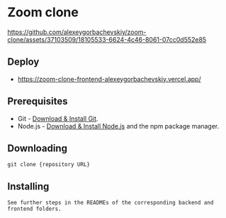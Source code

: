 # Zoom clone

https://github.com/alexeygorbachevskiy/zoom-clone/assets/37103509/18105533-6624-4c46-8061-07cc0d552e85


## Deploy

- https://zoom-clone-frontend-alexeygorbachevskiy.vercel.app/

## Prerequisites

- Git - [Download & Install Git](https://git-scm.com/downloads).
- Node.js - [Download & Install Node.js](https://nodejs.org/en/download/) and the npm package manager.

## Downloading

```
git clone {repository URL}
```

## Installing

```
See further steps in the READMEs of the corresponding backend and frontend folders. 
```
